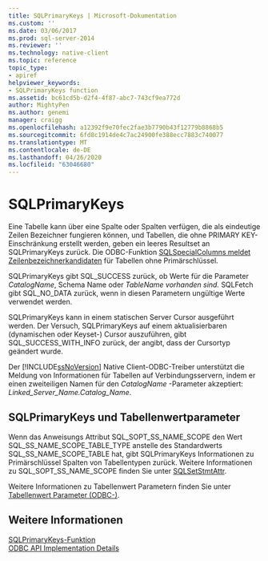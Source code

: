 ```yaml
---
title: SQLPrimaryKeys | Microsoft-Dokumentation
ms.custom: ''
ms.date: 03/06/2017
ms.prod: sql-server-2014
ms.reviewer: ''
ms.technology: native-client
ms.topic: reference
topic_type:
- apiref
helpviewer_keywords:
- SQLPrimaryKeys function
ms.assetid: bc61cd5b-d2f4-4f87-abc7-743cf9ea772d
author: MightyPen
ms.author: genemi
manager: craigg
ms.openlocfilehash: a12392f9e70fec2fae3b7790b43f12779b8868b5
ms.sourcegitcommit: 6fd8c1914de4c7ac24900fe388ecc7883c740077
ms.translationtype: MT
ms.contentlocale: de-DE
ms.lasthandoff: 04/26/2020
ms.locfileid: "63046680"
---
```

# <a name="sqlprimarykeys"></a>SQLPrimaryKeys
  Eine Tabelle kann über eine Spalte oder Spalten verfügen, die als eindeutige Zeilen Bezeichner fungieren können, und Tabellen, die ohne PRIMARY KEY-Einschränkung erstellt werden, geben ein leeres Resultset an SQLPrimaryKeys zurück. Die ODBC-Funktion [SQLSpecialColumns meldet Zeilenbezeichnerkandidaten](sqlspecialcolumns.md) für Tabellen ohne Primärschlüssel.  
  
 SQLPrimaryKeys gibt SQL_SUCCESS zurück, ob Werte für die Parameter *CatalogName*, Schema Name oder *TableName* *vorhanden sind.* SQLFetch gibt SQL_NO_DATA zurück, wenn in diesen Parametern ungültige Werte verwendet werden.  
  
 SQLPrimaryKeys kann in einem statischen Server Cursor ausgeführt werden. Der Versuch, SQLPrimaryKeys auf einem aktualisierbaren (dynamischen oder Keyset-) Cursor auszuführen, gibt SQL_SUCCESS_WITH_INFO zurück, der angibt, dass der Cursortyp geändert wurde.  
  
 Der [!INCLUDE[ssNoVersion](../../includes/ssnoversion-md.md)] Native Client-ODBC-Treiber unterstützt die Meldung von Informationen für Tabellen auf Verbindungsservern, indem er einen zweiteiligen Namen für den *CatalogName* -Parameter akzeptiert: *Linked_Server_Name.Catalog_Name*.  
  
## <a name="sqlprimarykeys-and-table-valued-parameters"></a>SQLPrimaryKeys und Tabellenwertparameter  
 Wenn das Anweisungs Attribut SQL_SOPT_SS_NAME_SCOPE den Wert SQL_SS_NAME_SCOPE_TABLE_TYPE anstelle des Standardwerts SQL_SS_NAME_SCOPE_TABLE hat, gibt SQLPrimaryKeys Informationen zu Primärschlüssel Spalten von Tabellentypen zurück. Weitere Informationen zu SQL_SOPT_SS_NAME_SCOPE finden Sie unter [SQLSetStmtAttr](sqlsetstmtattr.md).  
  
 Weitere Informationen zu Tabellenwert Parametern finden Sie unter [Tabellenwert Parameter &#40;ODBC-&#41;](../native-client-odbc-table-valued-parameters/table-valued-parameters-odbc.md).  
  
## <a name="see-also"></a>Weitere Informationen  
 [SQLPrimaryKeys-Funktion](https://go.microsoft.com/fwlink/?LinkId=59361)   
 [ODBC API Implementation Details](odbc-api-implementation-details.md)  
  
  
